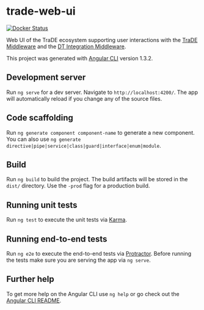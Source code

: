 # trade-web-ui

[![Docker Status](https://dockerbuildbadges.quelltext.eu/status.svg?organization=trade4chor&repository=trade-core)](https://hub.docker.com/r/trade4chor/trade-web-ui/)

Web UI of the TraDE ecosystem supporting user interactions with the [TraDE Middleware](https://github.com/traDE4chor/trade-core) and the [DT Integration Middleware](https://github.com/traDE4chor/hdtapps-prototype).

This project was generated with [Angular CLI](https://github.com/angular/angular-cli) version 1.3.2.

## Development server

Run `ng serve` for a dev server. Navigate to `http://localhost:4200/`. The app will automatically reload if you change any of the source files.

## Code scaffolding

Run `ng generate component component-name` to generate a new component. You can also use `ng generate directive|pipe|service|class|guard|interface|enum|module`.

## Build

Run `ng build` to build the project. The build artifacts will be stored in the `dist/` directory. Use the `-prod` flag for a production build.

## Running unit tests

Run `ng test` to execute the unit tests via [Karma](https://karma-runner.github.io).

## Running end-to-end tests

Run `ng e2e` to execute the end-to-end tests via [Protractor](http://www.protractortest.org/).
Before running the tests make sure you are serving the app via `ng serve`.

## Further help

To get more help on the Angular CLI use `ng help` or go check out the [Angular CLI README](https://github.com/angular/angular-cli/blob/master/README.md).
